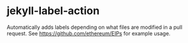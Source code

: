 # jekyll-label-action

Automatically adds labels depending on what files are modified in a pull request. See <https://github.com/ethereum/EIPs> for example usage.

